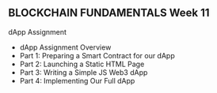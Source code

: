 ## BLOCKCHAIN FUNDAMENTALS Week 11

dApp Assignment
* dApp Assignment Overview
* Part 1: Preparing a Smart Contract for our dApp
* Part 2: Launching a Static HTML Page
* Part 3: Writing a Simple JS Web3 dApp
* Part 4: Implementing Our Full dApp


